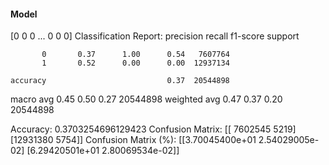 #### Model
[0 0 0 ... 0 0 0]
Classification Report:
              precision    recall  f1-score   support

           0       0.37      1.00      0.54   7607764
           1       0.52      0.00      0.00  12937134

    accuracy                           0.37  20544898
   macro avg       0.45      0.50      0.27  20544898
weighted avg       0.47      0.37      0.20  20544898

Accuracy: 0.3703254696129423
Confusion Matrix:
[[ 7602545     5219]
 [12931380     5754]]
Confusion Matrix (%):
[[3.70045400e+01 2.54029005e-02]
 [6.29420501e+01 2.80069534e-02]]
